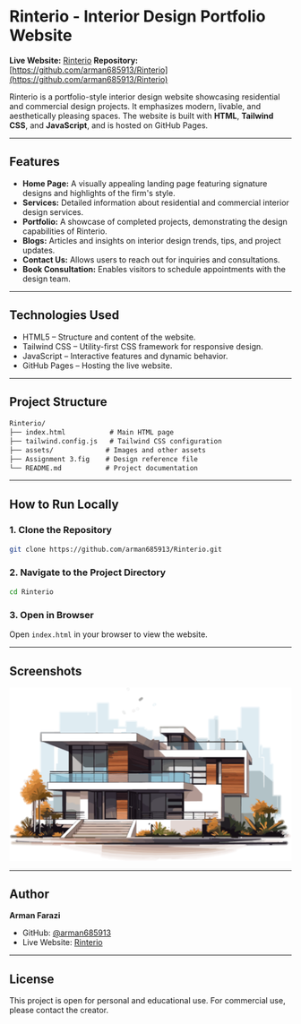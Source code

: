 # Rinterio - Interior Design Portfolio Website

**Live Website:** [Rinterio](https://arman685913.github.io/Rinterio/)
**Repository:** [https://github.com/arman685913/Rinterio](https://github.com/arman685913/Rinterio)

Rinterio is a portfolio-style interior design website showcasing residential and commercial design projects. It emphasizes modern, livable, and aesthetically pleasing spaces. The website is built with **HTML**, **Tailwind CSS**, and **JavaScript**, and is hosted on GitHub Pages.

---

## Features

* **Home Page:** A visually appealing landing page featuring signature designs and highlights of the firm's style.
* **Services:** Detailed information about residential and commercial interior design services.
* **Portfolio:** A showcase of completed projects, demonstrating the design capabilities of Rinterio.
* **Blogs:** Articles and insights on interior design trends, tips, and project updates.
* **Contact Us:** Allows users to reach out for inquiries and consultations.
* **Book Consultation:** Enables visitors to schedule appointments with the design team.

---

## Technologies Used

* HTML5 – Structure and content of the website.
* Tailwind CSS – Utility-first CSS framework for responsive design.
* JavaScript – Interactive features and dynamic behavior.
* GitHub Pages – Hosting the live website.

---

## Project Structure

```
Rinterio/
├── index.html           # Main HTML page
├── tailwind.config.js   # Tailwind CSS configuration
├── assets/             # Images and other assets
├── Assignment 3.fig    # Design reference file
└── README.md           # Project documentation
```

---

## How to Run Locally

### 1. Clone the Repository

```bash
git clone https://github.com/arman685913/Rinterio.git
```

### 2. Navigate to the Project Directory

```bash
cd Rinterio
```

### 3. Open in Browser

Open `index.html` in your browser to view the website.

---

## Screenshots

![Home Page](assets/banner.png)

---

## Author

**Arman Farazi**

* GitHub: [@arman685913](https://github.com/arman685913)
* Live Website: [Rinterio](https://arman685913.github.io/Rinterio/)

---

## License

This project is open for personal and educational use. For commercial use, please contact the creator.
